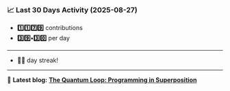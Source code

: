 <!--START_STATS-->
### 📈 Last 30 Days Activity (2025-08-27)  
- **1️⃣1️⃣7️⃣9️⃣** contributions  
- **3️⃣9️⃣•3️⃣0️⃣** per day
---
- **🎱🎱** day streak!
---
📝 **Latest blog:** [**The Quantum Loop: Programming in Superposition**](https://andriak.com/blog/quantum-loop)
<!--END_STATS-->
